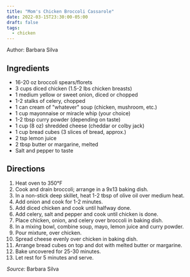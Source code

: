 ```yaml
---
title: "Mom's Chicken Broccoli Cassarole"
date: 2022-03-15T23:30:00-05:00
draft: false
tags:
  - chicken
---
```


Author: Barbara Silva

## Ingredients

- 16-20 oz broccoli spears/florets
- 3 cups diced chicken (1.5-2 lbs chicken breasts)
- 1 medium yellow or sweet onion, diced or chopped
- 1-2 stalks of celery, chopped 
- 1 can cream of "whatever" soup (chicken, mushroom, etc.)
- 1 cup mayonnaise or miracle whip (your choice)
- 1-2 tbsp curry powder (depending on taste)
- 1 cup (8 oz) shredded cheese (cheddar or colby jack)
- 1 cup bread cubes (3 slices of bread, approx.)
- 2 tsp lemon juice
- 2 tbsp butter or margarine, melted
- Salt and pepper to taste

## Directions

1. Heat oven to 350°F
1. Cook and drain broccoli; arrange in a 9x13 baking dish.
1. In a non-stick deep skillet, heat 1-2 tbsp of olive oil over medium heat.
1. Add onion and cook for 1-2 minutes.
1. Add diced chicken and cook until halfway done.
1. Add celery, salt and pepper and cook until chicken is done.
1. Place chicken, onion, and celery over broccoli in baking dish.
1. In a mixing bowl, combine soup, mayo, lemon juice and curry powder.
1. Pour mixture, over chicken.
1. Spread cheese evenly over chicken in baking dish.
1. Arrange bread cubes on top and dot with melted butter or margarine.
1. Bake uncovered for 25-30 minutes.
1. Let rest for 5 minutes and serve.

_Source:_ Barbara Silva
